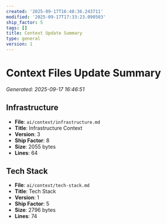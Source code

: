 ```yaml
---
created: '2025-09-17T16:48:36.243711'
modified: '2025-09-17T17:33:23.090503'
ship_factor: 5
tags: []
title: Context Update Summary
type: general
version: 1
---
```


# Context Files Update Summary
*Generated: 2025-09-17 16:46:51*

## Infrastructure
- **File**: `ai/context/infrastructure.md`
- **Title**: Infrastructure Context
- **Version**: 3
- **Ship Factor**: 8
- **Size**: 2055 bytes
- **Lines**: 64

## Tech Stack
- **File**: `ai/context/tech-stack.md`
- **Title**: Tech Stack
- **Version**: 1
- **Ship Factor**: 5
- **Size**: 2796 bytes
- **Lines**: 74